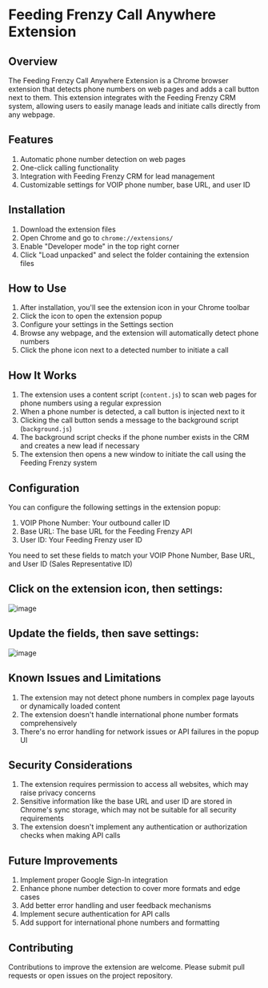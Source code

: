 # Feeding Frenzy Call Anywhere Extension

## Overview

The Feeding Frenzy Call Anywhere Extension is a Chrome browser extension that detects phone numbers on web pages and adds a call button next to them. This extension integrates with the Feeding Frenzy CRM system, allowing users to easily manage leads and initiate calls directly from any webpage.

## Features

1. Automatic phone number detection on web pages
2. One-click calling functionality
3. Integration with Feeding Frenzy CRM for lead management
4. Customizable settings for VOIP phone number, base URL, and user ID

## Installation

1. Download the extension files
2. Open Chrome and go to `chrome://extensions/`
3. Enable "Developer mode" in the top right corner
4. Click "Load unpacked" and select the folder containing the extension files

## How to Use

1. After installation, you'll see the extension icon in your Chrome toolbar
2. Click the icon to open the extension popup
3. Configure your settings in the Settings section
4. Browse any webpage, and the extension will automatically detect phone numbers
5. Click the phone icon next to a detected number to initiate a call

## How It Works

1. The extension uses a content script (`content.js`) to scan web pages for phone numbers using a regular expression
2. When a phone number is detected, a call button is injected next to it
3. Clicking the call button sends a message to the background script (`background.js`)
4. The background script checks if the phone number exists in the CRM and creates a new lead if necessary
5. The extension then opens a new window to initiate the call using the Feeding Frenzy system

## Configuration

You can configure the following settings in the extension popup:

1. VOIP Phone Number: Your outbound caller ID
2. Base URL: The base URL for the Feeding Frenzy API
3. User ID: Your Feeding Frenzy user ID

You need to set these fields to match your VOIP Phone Number, Base URL, and User ID (Sales Representative ID)

## Click on the extension icon, then settings:
![image](https://github.com/user-attachments/assets/f77d4d84-eea9-465f-a676-c2ebb28fbfad)

## Update the fields, then save settings:
![image](https://github.com/user-attachments/assets/67b52df3-4e0d-43bf-8143-69e07dc7eda9)




## Known Issues and Limitations

1. The extension may not detect phone numbers in complex page layouts or dynamically loaded content
2. The extension doesn't handle international phone number formats comprehensively
3. There's no error handling for network issues or API failures in the popup UI

## Security Considerations

1. The extension requires permission to access all websites, which may raise privacy concerns
2. Sensitive information like the base URL and user ID are stored in Chrome's sync storage, which may not be suitable for all security requirements
3. The extension doesn't implement any authentication or authorization checks when making API calls

## Future Improvements

1. Implement proper Google Sign-In integration
2. Enhance phone number detection to cover more formats and edge cases
3. Add better error handling and user feedback mechanisms
4. Implement secure authentication for API calls
5. Add support for international phone numbers and formatting

## Contributing

Contributions to improve the extension are welcome. Please submit pull requests or open issues on the project repository.

